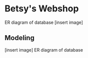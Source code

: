 # Betsy's Webshop

ER diagram of database
[insert image]

## Modeling

[insert image]
ER diagram of database